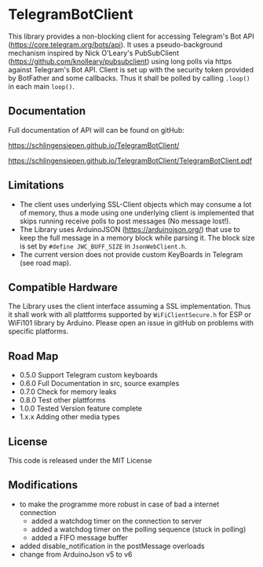 # TelegramBotClient
This library provides a non-blocking client for accessing Telegram's Bot API
(https://core.telegram.org/bots/api). 
It uses a pseudo-background mechanism inspired by Nick O'Leary's
PubSubClient (https://github.com/knolleary/pubsubclient)
using long polls via https against Telegram's Bot API.
Client is set up with the security token provided by BotFather
and some callbacks. Thus it shall be polled by calling `.loop()` 
in each main `loop()`.

## Documentation
Full documentation of API will can be found on gitHub: 

https://schlingensiepen.github.io/TelegramBotClient/

https://schlingensiepen.github.io/TelegramBotClient/TelegramBotClient.pdf

## Limitations
- The client uses underlying SSL-Client objects which may consume a lot of
memory, thus a mode using one underlying client is implemented that skips
running receive polls to post messages (No message lost!).
- The Library uses ArduinoJSON (https://arduinojson.org/) that use to
keep the full message in a memory block while parsing it. The block size is
set by `#define JWC_BUFF_SIZE` in `JsonWebClient.h`.
- The current version does not provide custom KeyBoards in Telegram (see road map).

## Compatible Hardware
The Library uses the client interface assuming a SSL implementation. Thus it shall
work with all plattforms supported by `WiFiClientSecure.h` for ESP or
WiFi101 library by Arduino. Please open an issue in gitHub on problems with specific
platforms.

## Road Map
- 0.5.0 Support Telegram custom keyboards
- 0.6.0 Full Documentation in src, source examples
- 0.7.0 Check for memory leaks
- 0.8.0 Test other plattforms
- 1.0.0 Tested Version feature complete
- 1.x.x Adding other media types

## License
This code is released under the MIT License

## Modifications
- to make the programme more robust in case of bad a internet connection
  - added a watchdog timer on the connection to server
  - added a watchdog timer on the polling sequence (stuck in polling)
  - added a FIFO message buffer 
- added disable_notification in the postMessage overloads
- change from ArduinoJson v5 to v6
